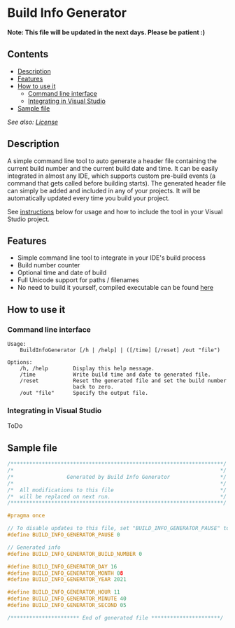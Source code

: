 # Build Info Generator

**Note: This file will be updated in the next days. Please be patient :)**


## Contents

- [Description](#description)
- [Features](#features)
- [How to use it](#how-to-use-it)
  - [Command line interface](#command-line-interface)
  - [Integrating in Visual Studio](#integrating-in-visual-studio)
- [Sample file](#sample-file)

*See also: [License](LICENSE.md)*


## Description

A simple command line tool to auto generate a header file containing the current build number and the current build date and time.
It can be easily integrated in almost any IDE, which supports custom pre-build events (a command that gets called before building starts).
The generated header file can simply be added and included in any of your projects. It will be automatically updated every time you build your project.

See [instructions](#how-to-use-it) below for usage and how to include the tool in your Visual Studio project.


## Features

- Simple command line tool to integrate in your IDE's build process
- Build number counter
- Optional time and date of build
- Full Unicode support for paths / filenames
- No need to build it yourself, compiled executable can be found [here](x64/Release/BuildInfoGenerator.exe)


## How to use it

### Command line interface

~~~
Usage:
    BuildInfoGenerator [/h | /help] | ([/time] [/reset] /out "file")

Options:
    /h, /help        Display this help message.
    /time            Write build time and date to generated file.
    /reset           Reset the generated file and set the build number
                     back to zero.
    /out "file"      Specify the output file.
~~~

### Integrating in Visual Studio

ToDo


## Sample file

~~~cpp
/********************************************************************/
/*                                                                  */
/*                 Generated by Build Info Generator                */
/*                                                                  */
/*  All modifications to this file                                  */
/*  will be replaced on next run.                                   */
/********************************************************************/

#pragma once

// To disable updates to this file, set "BUILD_INFO_GENERATOR_PAUSE" to "1".
#define BUILD_INFO_GENERATOR_PAUSE 0

// Generated info
#define BUILD_INFO_GENERATOR_BUILD_NUMBER 0

#define BUILD_INFO_GENERATOR_DAY 16
#define BUILD_INFO_GENERATOR_MONTH 08
#define BUILD_INFO_GENERATOR_YEAR 2021

#define BUILD_INFO_GENERATOR_HOUR 11
#define BUILD_INFO_GENERATOR_MINUTE 40
#define BUILD_INFO_GENERATOR_SECOND 05

/********************** End of generated file **********************/
~~~
